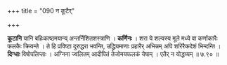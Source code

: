 +++
title = "090 न कूटैर्"

+++


**कूटानि** यानि बहिःकाष्ठमयान्य् अन्तर्निशितशस्त्राणि । **कर्णिनः** । शरा ये शल्यस्य मूले मध्ये वा कर्णाकारैः फलकैः क्रियन्ते । ते हि प्रविष्टा दुरुद्धरा भवन्ति, उद्ध्रियमाणाः प्रहारैर् अभिन्नम् अपि शरिरैकदेशं भिन्दन्ति । **दिग्धाः** विषोपलिप्ताः । अग्निना ज्वलितम् आदीपितं तेजोमयफलकं येषाम् । एतैर् न योद्धव्यम् ॥ ७.९० ॥